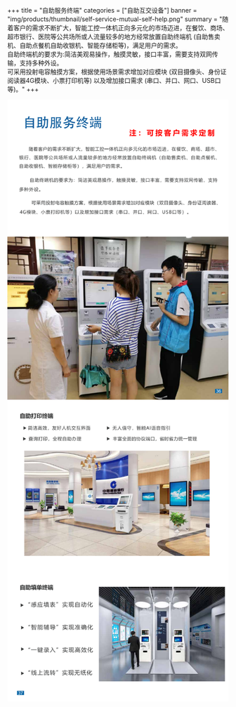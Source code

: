 +++
title = "自助服务终端"
categories = ["自助互交设备"]
banner = "img/products/thumbnail/self-service-mutual-self-help.png"
summary = "随着客户的需求不断扩大，智能工控一体机正向多元化的市场迈进，在餐饮、商场、超市银行、医院等公共场所或人流量较多的地方经常放置自助终端机 (自助售卖机、自助点餐机自助收银机、智能存储柜等)，满足用户的需求。<br>自助终端机的要求为:简洁美观易操作，触摸灵敏，接口丰富，需要支持双网传输，支持多种外设。<br>可采用投射电容触摸方案，根据使用场景需求增加对应模块 (双目摄像头、身份证阅读器4G模块、小票打印机等) 以及增加接口需求 (串口、并口、网口、USB口等)。"
+++

![alt](43.png)
![alt](44.png)
